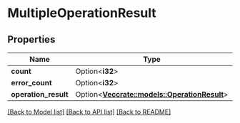 # MultipleOperationResult

## Properties

Name | Type | Description | Notes
------------ | ------------- | ------------- | -------------
**count** | Option<**i32**> |  | [optional]
**error_count** | Option<**i32**> |  | [optional]
**operation_result** | Option<[**Vec<crate::models::OperationResult>**](operationResult.md)> |  | [optional]

[[Back to Model list]](../README.md#documentation-for-models) [[Back to API list]](../README.md#documentation-for-api-endpoints) [[Back to README]](../README.md)


